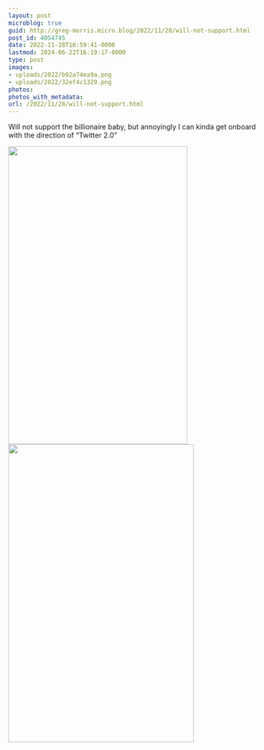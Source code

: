 ```yaml
---
layout: post
microblog: true
guid: http://greg-morris.micro.blog/2022/11/28/will-not-support.html
post_id: 4054745
date: 2022-11-28T16:59:41-0000
lastmod: 2024-06-22T16:19:17-0000
type: post
images:
- uploads/2022/b92a74ea9a.png
- uploads/2022/32ef4c1329.png
photos:
photos_with_metadata:
url: /2022/11/28/will-not-support.html
---
```

Will not support the billionaire baby, but annoyingly I can kinda get onboard with the direction of “Twitter 2.0”

<img src="uploads/2022/b92a74ea9a.png" width="360" height="600" alt=""><img src="uploads/2022/32ef4c1329.png" width="373" height="600" alt="">
